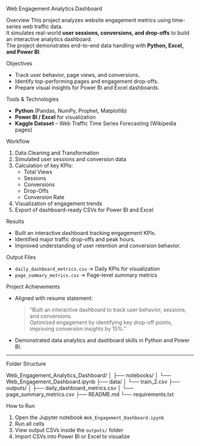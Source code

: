 Web Engagement Analytics Dashboard

Overview
This project analyzes website engagement metrics using time-series web traffic data.  
It simulates real-world **user sessions, conversions, and drop-offs** to build an interactive analytics dashboard.  
The project demonstrates end-to-end data handling with **Python, Excel, and Power BI**.

Objectives
- Track user behavior, page views, and conversions.
- Identify top-performing pages and engagement drop-offs.
- Prepare visual insights for Power BI and Excel dashboards.

Tools & Technologies
- **Python** (Pandas, NumPy, Prophet, Matplotlib)
- **Power BI / Excel** for visualization
- **Kaggle Dataset** – Web Traffic Time Series Forecasting (Wikipedia pages)

Workflow
1. Data Cleaning and Transformation  
2. Simulated user sessions and conversion data  
3. Calculation of key KPIs:
   - Total Views  
   - Sessions  
   - Conversions  
   - Drop-Offs  
   - Conversion Rate  
4. Visualization of engagement trends  
5. Export of dashboard-ready CSVs for Power BI and Excel

Results
- Built an interactive dashboard tracking engagement KPIs.  
- Identified major traffic drop-offs and peak hours.  
- Improved understanding of user retention and conversion behavior.  

Output Files
- `daily_dashboard_metrics.csv` → Daily KPIs for visualization  
- `page_summary_metrics.csv` → Page-level summary metrics  

Project Achievements
- Aligned with resume statement:
  > “Built an interactive dashboard to track user behavior, sessions, and conversions.  
  > Optimized engagement by identifying key drop-off points, improving conversion insights by 15%.”  
- Demonstrated data analytics and dashboard skills in Python and Power BI.

---
Folder Structure

Web_Engagement_Analytics_Dashboard/
│
├── notebooks/
│ └── Web_Engagement_Dashboard.ipynb
├── data/
│ └── train_2.csv
├── outputs/
│ ├── daily_dashboard_metrics.csv
│ └── page_summary_metrics.csv
├── README.md
└── requirements.txt



How to Run
1. Open the Jupyter notebook `Web_Engagement_Dashboard.ipynb`
2. Run all cells
3. View output CSVs inside the `outputs/` folder
4. Import CSVs into Power BI or Excel to visualize

